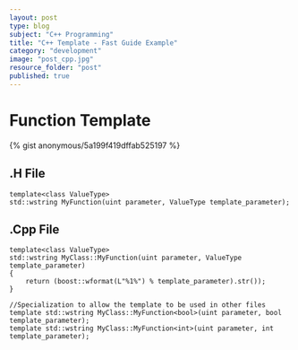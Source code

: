 ```yaml
---
layout: post
type: blog
subject: "C++ Programming"
title: "C++ Template - Fast Guide Example"
category: "development"
image: "post_cpp.jpg"
resource_folder: "post"
published: true
---
```


Function Template
===

{% gist anonymous/5a199f419dffab525197 %}

.H File
---

    template<class ValueType>
    std::wstring MyFunction(uint parameter, ValueType template_parameter);

.Cpp File
---

    template<class ValueType>
    std::wstring MyClass::MyFunction(uint parameter, ValueType template_parameter)
    {
        return (boost::wformat(L"%1%") % template_parameter).str());
    }

    //Specialization to allow the template to be used in other files
    template std::wstring MyClass::MyFunction<bool>(uint parameter, bool template_parameter);
    template std::wstring MyClass::MyFunction<int>(uint parameter, int template_parameter);

